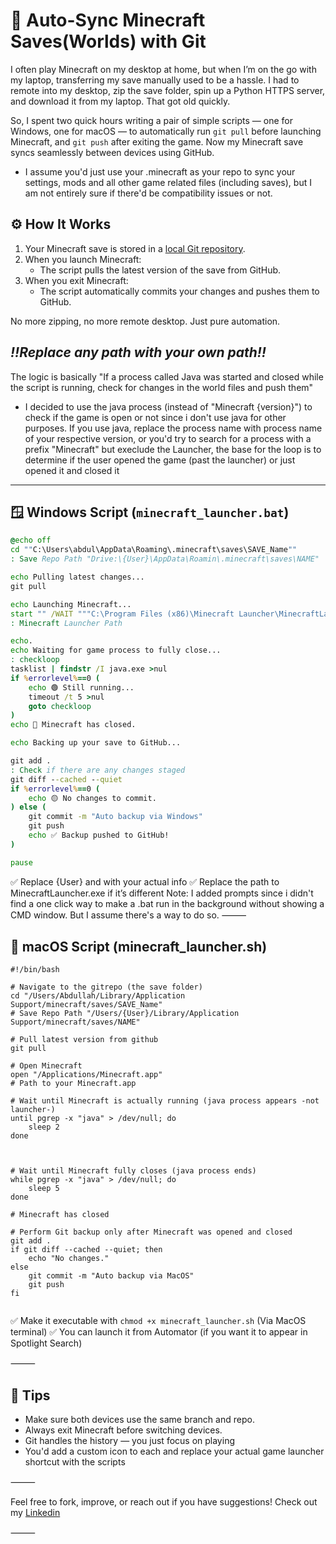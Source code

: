 # 🧠 Auto-Sync Minecraft Saves(Worlds) with Git

I often play Minecraft on my desktop at home, but when I’m on the go with my laptop, transferring my save manually used to be a hassle. I had to remote into my desktop, zip the save folder, spin up a Python HTTPS server, and download it from my laptop. That got old quickly.

So, I spent two quick hours writing a pair of simple scripts — one for Windows, one for macOS — to automatically run `git pull` before launching Minecraft, and `git push` after exiting the game. Now my Minecraft save syncs seamlessly between devices using GitHub.

- I assume you'd just use your .minecraft as your repo to sync your settings, mods and all other game related files (including saves), but I am not entirely sure if there'd be compatibility issues or not.

## ⚙️ How It Works

1. Your Minecraft save is stored in a [local Git repository](https://docs.github.com/en/migrations/importing-source-code/using-the-command-line-to-import-source-code/adding-locally-hosted-code-to-github).
2. When you launch Minecraft:
   - The script pulls the latest version of the save from GitHub.
3. When you exit Minecraft:
   - The script automatically commits your changes and pushes them to GitHub.

No more zipping, no more remote desktop. Just pure automation.

*‼️Replace any path with your own path‼️*
---
The logic is basically "If a process called Java was started and closed while the script is running, check for changes in the world files and push them"
 - I decided to use the java process (instead of "Minecraft {version}") to check if the game is open or not since i don't use java for other purposes. If you use java, replace the process name with process name of your respective version, or you'd try to search for a process with a prefix "Minecraft" but execlude the Launcher, the base for the loop is to determine if the user opened the game (past the launcher) or just opened it and closed it 
---

## 🪟 Windows Script (`minecraft_launcher.bat`)

```bat
@echo off
cd ""C:\Users\abdul\AppData\Roaming\.minecraft\saves\SAVE_Name""
: Save Repo Path "Drive:\{User}\AppData\Roamin\.minecraft\saves\NAME"

echo Pulling latest changes...
git pull

echo Launching Minecraft...
start "" /WAIT """C:\Program Files (x86)\Minecraft Launcher\MinecraftLauncher.exe"""
: Minecraft Launcher Path

echo.
echo Waiting for game process to fully close...
: checkloop
tasklist | findstr /I java.exe >nul
if %errorlevel%==0 (
    echo 🟢 Still running...
    timeout /t 5 >nul
    goto checkloop
)
echo 🔴 Minecraft has closed.

echo Backing up your save to GitHub...

git add .
: Check if there are any changes staged
git diff --cached --quiet
if %errorlevel%==0 (
    echo 🟡 No changes to commit.
) else (
    git commit -m "Auto backup via Windows"
    git push
    echo ✅ Backup pushed to GitHub!
)

pause

```
✅ Replace {User} and <NAME> with your actual info
✅ Replace the path to MinecraftLauncher.exe if it’s different
Note: I added prompts since i didn't find a one click way to make a .bat run in the background without showing a CMD window. But I assume there's a way to do so.
⸻

## 🍎 macOS Script (minecraft_launcher.sh)
```
#!/bin/bash

# Navigate to the gitrepo (the save folder)
cd "/Users/Abdullah/Library/Application Support/minecraft/saves/SAVE_Name"
# Save Repo Path "/Users/{User}/Library/Application Support/minecraft/saves/NAME"

# Pull latest version from github
git pull

# Open Minecraft
open "/Applications/Minecraft.app"
# Path to your Minecraft.app

# Wait until Minecraft is actually running (java process appears -not launcher-)
until pgrep -x "java" > /dev/null; do
    sleep 2
done



# Wait until Minecraft fully closes (java process ends)
while pgrep -x "java" > /dev/null; do
    sleep 5
done

# Minecraft has closed

# Perform Git backup only after Minecraft was opened and closed
git add .
if git diff --cached --quiet; then
    echo "No changes."
else
    git commit -m "Auto backup via MacOS"
    git push
fi


```
✅ Make it executable with `chmod +x minecraft_launcher.sh` (Via MacOS terminal)
✅ You can launch it from Automator (if you want it to appear in Spotlight Search)

⸻

## 📝 Tips
- Make sure both devices use the same branch and repo.
- Always exit Minecraft before switching devices.
- Git handles the history — you just focus on playing 
- You'd add a custom icon to each and replace your actual game launcher shortcut with the scripts

⸻

Feel free to fork, improve, or reach out if you have suggestions!
Check out my [Linkedin](https://sa.linkedin.com/in/alafari-abdullah)

⸻
